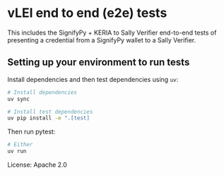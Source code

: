 # vLEI end to end (e2e) tests

This includes the SignifyPy + KERIA to Sally Verifier end-to-end tests of presenting a credential from a SignifyPy wallet to a Sally Verifier.

## Setting up your environment to run tests

Install dependencies and then test dependencies using `uv`:

```zsh
# Install dependencies
uv sync

# Install test dependencies
uv pip install -e ".[test]
```

Then run pytest:
```zsh
# Either
uv run 

```


License: Apache 2.0